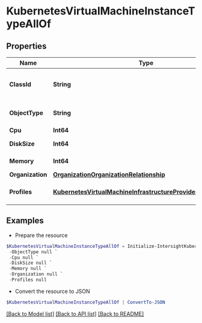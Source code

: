 # KubernetesVirtualMachineInstanceTypeAllOf
## Properties

Name | Type | Description | Notes
------------ | ------------- | ------------- | -------------
**ClassId** | **String** | The fully-qualified name of the instantiated, concrete type. This property is used as a discriminator to identify the type of the payload when marshaling and unmarshaling data. | [default to "kubernetes.VirtualMachineInstanceType"]
**ObjectType** | **String** | The fully-qualified name of the instantiated, concrete type. The value should be the same as the &#39;ClassId&#39; property. | [default to "kubernetes.VirtualMachineInstanceType"]
**Cpu** | **Int64** | Number of CPUs allocated to virtual machine. | [optional] [default to 4]
**DiskSize** | **Int64** | Ephemeral disk capacity to be provided with units example - 10Gi. | [optional] 
**Memory** | **Int64** | Virtual machine memory defined in mebibytes (MiB). | [optional] [default to 16384]
**Organization** | [**OrganizationOrganizationRelationship**](OrganizationOrganizationRelationship.md) |  | [optional] 
**Profiles** | [**KubernetesVirtualMachineInfrastructureProviderRelationship[]**](KubernetesVirtualMachineInfrastructureProviderRelationship.md) | An array of relationships to kubernetesVirtualMachineInfrastructureProvider resources. | [optional] 

## Examples

- Prepare the resource
```powershell
$KubernetesVirtualMachineInstanceTypeAllOf = Initialize-IntersightKubernetesVirtualMachineInstanceTypeAllOf  -ClassId null `
 -ObjectType null `
 -Cpu null `
 -DiskSize null `
 -Memory null `
 -Organization null `
 -Profiles null
```

- Convert the resource to JSON
```powershell
$KubernetesVirtualMachineInstanceTypeAllOf | ConvertTo-JSON
```

[[Back to Model list]](../README.md#documentation-for-models) [[Back to API list]](../README.md#documentation-for-api-endpoints) [[Back to README]](../README.md)


